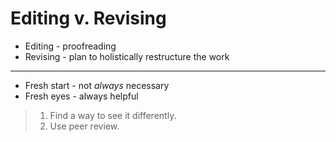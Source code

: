# Editing v. Revising

- Editing - proofreading
- Revising - plan to holistically restructure the work
***
- Fresh start - not *always* necessary
- Fresh eyes - always helpful
> 1. Find a way to see it differently.
> 2. Use peer review.
